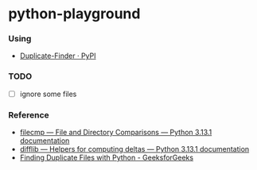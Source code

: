 python-playground
=================
### Using
- [Duplicate-Finder · PyPI](https://pypi.org/project/Duplicate-Finder/)

### TODO
- [ ] ignore some files

### Reference
- [filecmp — File and Directory Comparisons — Python 3.13.1 documentation](https://docs.python.org/3/library/filecmp.html)
- [difflib — Helpers for computing deltas — Python 3.13.1 documentation](https://docs.python.org/3/library/difflib.html)
- [Finding Duplicate Files with Python - GeeksforGeeks](https://www.geeksforgeeks.org/finding-duplicate-files-with-python/)
